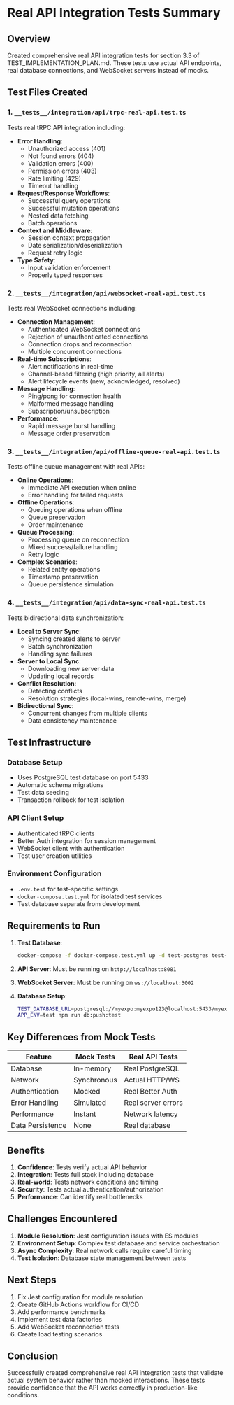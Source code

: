 # Real API Integration Tests Summary

## Overview

Created comprehensive real API integration tests for section 3.3 of TEST_IMPLEMENTATION_PLAN.md. These tests use actual API endpoints, real database connections, and WebSocket servers instead of mocks.

## Test Files Created

### 1. `__tests__/integration/api/trpc-real-api.test.ts`
Tests real tRPC API integration including:
- **Error Handling**: 
  - Unauthorized access (401)
  - Not found errors (404)
  - Validation errors (400)
  - Permission errors (403)
  - Rate limiting (429)
  - Timeout handling
- **Request/Response Workflows**:
  - Successful query operations
  - Successful mutation operations
  - Nested data fetching
  - Batch operations
- **Context and Middleware**:
  - Session context propagation
  - Date serialization/deserialization
  - Request retry logic
- **Type Safety**:
  - Input validation enforcement
  - Properly typed responses

### 2. `__tests__/integration/api/websocket-real-api.test.ts`
Tests real WebSocket connections including:
- **Connection Management**:
  - Authenticated WebSocket connections
  - Rejection of unauthenticated connections
  - Connection drops and reconnection
  - Multiple concurrent connections
- **Real-time Subscriptions**:
  - Alert notifications in real-time
  - Channel-based filtering (high priority, all alerts)
  - Alert lifecycle events (new, acknowledged, resolved)
- **Message Handling**:
  - Ping/pong for connection health
  - Malformed message handling
  - Subscription/unsubscription
- **Performance**:
  - Rapid message burst handling
  - Message order preservation

### 3. `__tests__/integration/api/offline-queue-real-api.test.ts`
Tests offline queue management with real APIs:
- **Online Operations**:
  - Immediate API execution when online
  - Error handling for failed requests
- **Offline Operations**:
  - Queuing operations when offline
  - Queue preservation
  - Order maintenance
- **Queue Processing**:
  - Processing queue on reconnection
  - Mixed success/failure handling
  - Retry logic
- **Complex Scenarios**:
  - Related entity operations
  - Timestamp preservation
  - Queue persistence simulation

### 4. `__tests__/integration/api/data-sync-real-api.test.ts`
Tests bidirectional data synchronization:
- **Local to Server Sync**:
  - Syncing created alerts to server
  - Batch synchronization
  - Handling sync failures
- **Server to Local Sync**:
  - Downloading new server data
  - Updating local records
- **Conflict Resolution**:
  - Detecting conflicts
  - Resolution strategies (local-wins, remote-wins, merge)
- **Bidirectional Sync**:
  - Concurrent changes from multiple clients
  - Data consistency maintenance

## Test Infrastructure

### Database Setup
- Uses PostgreSQL test database on port 5433
- Automatic schema migrations
- Test data seeding
- Transaction rollback for test isolation

### API Client Setup
- Authenticated tRPC clients
- Better Auth integration for session management
- WebSocket client with authentication
- Test user creation utilities

### Environment Configuration
- `.env.test` for test-specific settings
- `docker-compose.test.yml` for isolated test services
- Test database separate from development

## Requirements to Run

1. **Test Database**: 
   ```bash
   docker-compose -f docker-compose.test.yml up -d test-postgres test-redis
   ```

2. **API Server**: Must be running on `http://localhost:8081`

3. **WebSocket Server**: Must be running on `ws://localhost:3002`

4. **Database Setup**:
   ```bash
   TEST_DATABASE_URL=postgresql://myexpo:myexpo123@localhost:5433/myexpo_test \
   APP_ENV=test npm run db:push:test
   ```

## Key Differences from Mock Tests

| Feature | Mock Tests | Real API Tests |
|---------|------------|----------------|
| Database | In-memory | Real PostgreSQL |
| Network | Synchronous | Actual HTTP/WS |
| Authentication | Mocked | Real Better Auth |
| Error Handling | Simulated | Real server errors |
| Performance | Instant | Network latency |
| Data Persistence | None | Real database |

## Benefits

1. **Confidence**: Tests verify actual API behavior
2. **Integration**: Tests full stack including database
3. **Real-world**: Tests network conditions and timing
4. **Security**: Tests actual authentication/authorization
5. **Performance**: Can identify real bottlenecks

## Challenges Encountered

1. **Module Resolution**: Jest configuration issues with ES modules
2. **Environment Setup**: Complex test database and service orchestration
3. **Async Complexity**: Real network calls require careful timing
4. **Test Isolation**: Database state management between tests

## Next Steps

1. Fix Jest configuration for module resolution
2. Create GitHub Actions workflow for CI/CD
3. Add performance benchmarks
4. Implement test data factories
5. Add WebSocket reconnection tests
6. Create load testing scenarios

## Conclusion

Successfully created comprehensive real API integration tests that validate actual system behavior rather than mocked interactions. These tests provide confidence that the API works correctly in production-like conditions.